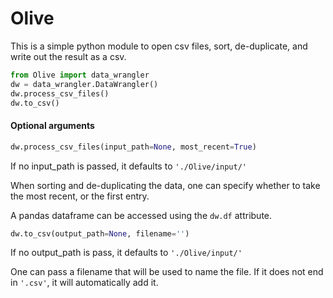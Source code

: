 # Olive

This is a simple python module to open csv files, sort, de-duplicate, and write out the result as a csv.

```Python
from Olive import data_wrangler
dw = data_wrangler.DataWrangler()
dw.process_csv_files()
dw.to_csv()
```

#### Optional arguments

```Python
dw.process_csv_files(input_path=None, most_recent=True)
```
If no input_path is passed, it defaults to `'./Olive/input/'`

When sorting and de-duplicating the data, one can specify whether to take the most recent, or the first entry.

A pandas dataframe can be accessed using the `dw.df` attribute.

```Python
dw.to_csv(output_path=None, filename='')
```
If no output_path is pass, it defaults to `'./Olive/input/'`

One can pass a filename that will be used to name the file. If it does not end in `'.csv'`, it will automatically add it.
